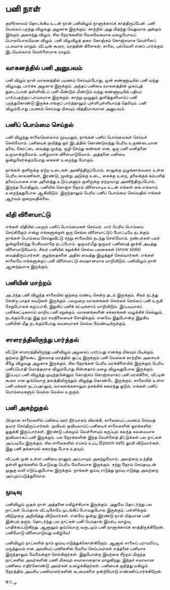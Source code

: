 # பனி நாள்

குளிர்காலம் தொடங்கிய உடன் நான் பனிவிழும் நாளுக்காய்க் காத்திருப்பேன். பனி மெல்லப் பறந்து விழுவது அழகாக இருக்கும். காற்றில் அது மிதந்து மெதுவாக அங்கும் இங்கும் அசைந்து விழும். சில நேரங்களில் வேகவேகமாக மழைபோலப் பொலபொலவென விழும். பனி விழவிழத் தரை கொஞ்சம் கொஞ்சமாக வெள்ளைப் படலமாக மாறும். வீட்டின் கூரை, மரத்தின் கிளைகள், சாலை, புல்வெளி எனப் பார்க்கும் இடமெல்லாம் வெள்ளையாக மாறும்.

## வாகனத்தில் பனி அனுபவம்

பனி விழும் நாள் வாகனத்தில் பயணம் செய்யும்போது, முன் கண்ணாடியில் பனி வந்து விழுவது, பார்க்க அழகாக இருக்கும். அந்தப் பனியை வாகனத்தின் முகப்புத் துடைப்பான் தள்ளிவிடப் பனி மீண்டும் மீண்டும் வந்து கண்ணாடியில் பதியப் பார்ப்பதற்குப் பரவசமாக இருக்கும். காற்று முழுதும் துளித்துளியாய்ப் பனி பறந்துகொண்டு இருக்க எங்குப் பார்த்தாலும் புள்ளிபுள்ளியாய்த் தெரியும். பனி விழும்போது பயணம் செய்வது மிகவும் வித்தியாசமான அனுபவம்.

## பனிப் பொம்மை செய்தல்

பனி விழுந்து சாலையெல்லாம் மூடியதும், நாங்கள் பனிப் பொம்மைகள் செய்யச் செல்வோம். பனியைக் குவித்து ஓர் இடத்தில் கொண்டுவந்து பெரிய உருண்டையான தலை, கேரட்டை வைத்து மூக்கு, குழி செய்து கண்கள் என, ஒரு பனி மனிதனை உருவாக்குவோம். மகிழ்வாக விளையாடுவோம். அத்தனை பனியை ஒன்றுசேர்க்கும்போது கைகள் உறைந்து போகும்.

நாங்கள் குளிருக்கு ஏற்ற உடைகள் அணிந்திருப்போம். காலுக்கு முழங்கால்வரை உள்ள பெரிய காலணிகள், இரண்டு, மூன்று அடுக்கு உடை, கைக்கு உறை, தலைக்குக் கம்பளித் தலைப்பாகை என அனைத்து உடுப்புகளும் குளிருக்கு ஏற்றவாறு அணிந்திருப்போம். இருந்த போதிலும், பனியில் கொஞ்ச நேரம் விளையாடிய உடன் எங்கள் கை எல்லாம் உறைந்ததுபோல ஆகிவிடும். இருந்தாலும் பெரிய பனிப் பொம்மை செய்வதில் எங்கள் ஆர்வம் குறைவதில்லை.

## வீதி விளையாட்டு

எங்கள் வீதியில் பலரும் பனிப் பொம்மைகள் செய்வர். யார் பெரிய பொம்மை செய்கிறோம் என்று எங்களுக்குள் ஒரு செல்ல விளையாட்டுப் போட்டியே நடக்கும். நாங்கள் பொம்மை செய்துவிட்டு சற்று சாலையில் நடந்து செல்வோம். நண்பர்கள் பலர் ஒன்றுசேர்ந்து பேசியவாறே நடப்போம். ஒருவர்மீது ஒருவர் பனியைத் தூக்கி அடித்து விளையாடுவோம். சிலர் பனியில் சறுக்கிச் செல்ல பலகைகள் (snow slide) வைத்திருப்பார்கள். குழந்தைகளை அதில் வைத்து இழுத்துச் செல்வார்கள். எங்கள் சாலையே எங்களுக்குப் பனி விளையாட்டு மைதானமாக மாறிவிடும். பனிவிழும் நாள் ஆனந்தமாக இருக்கும்.

## பனியின் மாற்றம்

அடர்ந்த பனி விழுந்த சாலையில் ஒற்றை வண்டி சென்ற தடம் இருக்கும். சிலர் நடந்து சென்ற பாதச் சுவடுகள் இருக்கும். பலமுறை வாகனங்கள் செல்லச் செல்லப் பனி உருகி சேறுபோலக் கருப்பாகி, இறுகிப் பனிக் கட்டிகளாய் மாறிவிடும். இப்படியாகப் பனிக்கட்டிகளாய் மாறிய பனி சறுக்கும். வாகனங்களின் சக்கரங்கள் வழுக்கிச் செல்லும், நடக்கும்போது இது நம் சமநிலையைச் சோதிக்கும். எனவே இதுபோன்ற இறுகிய பனியின் மீது நடக்கும்போது கவனமாகச் செல்ல வேண்டியிருக்கும்.

## சாளரத்திலிருந்து பார்த்தல்

வீட்டுச் சாளரத்திலிருந்து பனிவிழும் அழகைப் பார்ப்பது எனக்கு மிகவும் பிடிக்கும். ஒற்றை இலைகூட இல்லாத மரத்தில் ஒட்டி இருக்கும் பனி மெல்லக் காற்றில் அசையக் கீழே விழுவது அழகாக இருக்கும். சில நேரங்கள் பெரிய மரக்கிளையில் இருக்கும் பெரிய பனிப்பொதி மொத்தமாக விழும்போது சின்னதாய் மழை விழுவதுபோல இருக்கும். இப்படிப் பனி விழுந்து முடிந்தபின்னும் கொஞ்சம் கொஞ்சமாகப் பனி மரக்கிளை, வீட்டின் கூரை என ஒவ்வொரு தளத்திலிருந்தும் விழுந்து கொண்டே இருக்கும். சாலையில் உள்ள பனி மக்கள் நடப்பதாலும், வாகனங்களாலும் நசுங்கிக் கரைந்து ஓடும். எங்கள் பனிப் பொம்மைகளும் மெல்ல மெல்ல உருகும்.

## பனி அகற்றுதல்

பிரதான சாலைகளில் பனியை ஊர் நிர்வாகம் விலக்கி, சாலையைப் பயணம் செய்யத் தயார் செய்திருப்பார்கள். குவியல் குவியலாய்ப் பனியைச் சாலைகளின் ஓரங்களில் ஒதுக்கி இருப்பார்கள். இரண்டு பக்கமும் வெள்ளையும் கருப்பும் கலந்த கலவையாக குவியலாகப் பனி இருக்கும். பல நேரங்களின் இந்த வெள்ளைத் திட்டுக்கள் பல நாட்கள் அப்படியே இருக்கும். சில சாலைகளில் எப்சம் உப்பு (Epsom salt) தூவி விடுவார்கள். இது பனி தங்காமல் கரைந்து போக உதவும்.

வீட்டின் முன் உள்ள பனியை நானும் அப்பாவும் அகற்றுவோம். அவற்றை உந்தித் தள்ளி ஓரங்களில் போடுவது பெரிய வேலையாக இருக்கும். சற்று நேரம் செய்தவுடன் முதுகு வலி எடுப்பதுபோல இருக்கும். நாங்கள் ஓய்வு எடுத்து ஓய்வு எடுத்து அவற்றை அப்புறப்படுத்துவோம்.

## முடிவு

பனிவிழும் முதல் நாள் அத்தனை மகிழ்ச்சியாக இருக்கும். அதுவே தொடர்ந்து பல நாட்கள் பெய்தால் வீட்டிலேயே முடங்கிப் போவதுபோல இருக்கும். பள்ளிக்கும் விடுமுறை அறிவித்து விடுவார்கள். எனவே ஒன்று இரண்டு நாள் மிதமான பனி இன்பம் தரும். தொடர்ந்து பல நாட்கள் பனி பெய்தால் இயல்பு வாழ்வு பாதிக்கப்படுகிறது. ஆனாலும் ஒவ்வொரு வருடமும் பனி நாளுக்காய்க் காத்திருக்கிறேன். பனியோடு விளையாடுவது மகிழ்வே!

பனிவிழும் நாட்களில் நாம் ஓய்வு எடுத்துக்கொள்கிறோம். ஆனால் சாலைப் பராமரிப்பு, மருத்துவம் என அவசியப் பணிகளில் வேலை செய்பவர்கள் எத்தனை பனியாக இருந்தாலும் வேலைக்குச் செல்கிறார்கள். இதுபோன்ற இயற்கை சீற்றம் மிகுந்த நாட்களில் அவர்களின் பணி மிகவும் சவாலானதாக மாறுகிறது. இந்தச் சவாலான பணியை எதிர்கொண்டு அவர்கள் உழைக்கிறார்கள். பனியைக் குறித்து மகிழும் நேரத்தில் அவசிய பணியாளர்களின் கடமைகளை நன்றியோடு எண்ணிப்பார்க்கிறேன்.

❄️⛄🛷
